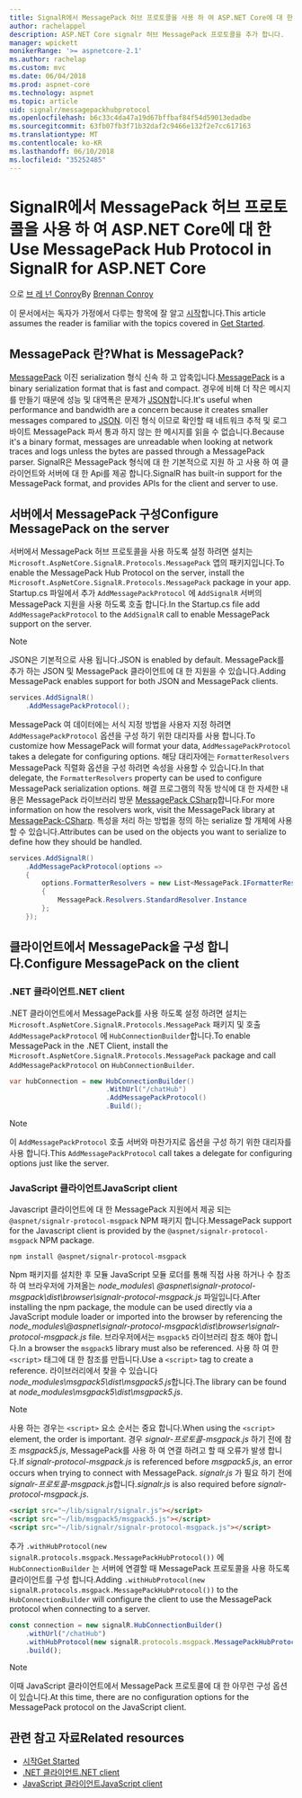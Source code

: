 ```yaml
---
title: SignalR에서 MessagePack 허브 프로토콜을 사용 하 여 ASP.NET Core에 대 한
author: rachelappel
description: ASP.NET Core signalr 허브 MessagePack 프로토콜을 추가 합니다.
manager: wpickett
monikerRange: '>= aspnetcore-2.1'
ms.author: rachelap
ms.custom: mvc
ms.date: 06/04/2018
ms.prod: aspnet-core
ms.technology: aspnet
ms.topic: article
uid: signalr/messagepackhubprotocol
ms.openlocfilehash: b6c33c4da47a19d67bffbaf84f54d59013edadbe
ms.sourcegitcommit: 63fb07fb3f71b32daf2c9466e132f2e7cc617163
ms.translationtype: MT
ms.contentlocale: ko-KR
ms.lasthandoff: 06/10/2018
ms.locfileid: "35252485"
---
```

# <a name="use-messagepack-hub-protocol-in-signalr-for-aspnet-core"></a><span data-ttu-id="b2098-103">SignalR에서 MessagePack 허브 프로토콜을 사용 하 여 ASP.NET Core에 대 한</span><span class="sxs-lookup"><span data-stu-id="b2098-103">Use MessagePack Hub Protocol in SignalR for ASP.NET Core</span></span>

<span data-ttu-id="b2098-104">으로 [브 레 넌 Conroy](https://github.com/BrennanConroy)</span><span class="sxs-lookup"><span data-stu-id="b2098-104">By [Brennan Conroy](https://github.com/BrennanConroy)</span></span>

<span data-ttu-id="b2098-105">이 문서에서는 독자가 가정에서 다루는 항목에 잘 알고 [시작](xref:signalr/get-started)합니다.</span><span class="sxs-lookup"><span data-stu-id="b2098-105">This article assumes the reader is familiar with the topics covered in [Get Started](xref:signalr/get-started).</span></span>

## <a name="what-is-messagepack"></a><span data-ttu-id="b2098-106">MessagePack 란?</span><span class="sxs-lookup"><span data-stu-id="b2098-106">What is MessagePack?</span></span>

<span data-ttu-id="b2098-107">[MessagePack](https://msgpack.org/index.html) 이진 serialization 형식 신속 하 고 압축입니다.</span><span class="sxs-lookup"><span data-stu-id="b2098-107">[MessagePack](https://msgpack.org/index.html) is a binary serialization format that is fast and compact.</span></span> <span data-ttu-id="b2098-108">경우에 비해 더 작은 메시지를 만들기 때문에 성능 및 대역폭은 문제가 [JSON](https://www.json.org/)합니다.</span><span class="sxs-lookup"><span data-stu-id="b2098-108">It's useful when performance and bandwidth are a concern because it creates smaller messages compared to [JSON](https://www.json.org/).</span></span> <span data-ttu-id="b2098-109">이진 형식 이므로 확인할 때 네트워크 추적 및 로그 바이트 MessagePack 파서 통과 하지 않는 한 메시지를 읽을 수 없습니다.</span><span class="sxs-lookup"><span data-stu-id="b2098-109">Because it's a binary format, messages are unreadable when looking at network traces and logs unless the bytes are passed through a MessagePack parser.</span></span> <span data-ttu-id="b2098-110">SignalR은 MessagePack 형식에 대 한 기본적으로 지원 하 고 사용 하 여 클라이언트와 서버에 대 한 Api를 제공 합니다.</span><span class="sxs-lookup"><span data-stu-id="b2098-110">SignalR has built-in support for the MessagePack format, and provides APIs for the client and server to use.</span></span>

## <a name="configure-messagepack-on-the-server"></a><span data-ttu-id="b2098-111">서버에서 MessagePack 구성</span><span class="sxs-lookup"><span data-stu-id="b2098-111">Configure MessagePack on the server</span></span>

<span data-ttu-id="b2098-112">서버에서 MessagePack 허브 프로토콜을 사용 하도록 설정 하려면 설치는 `Microsoft.AspNetCore.SignalR.Protocols.MessagePack` 앱의 패키지입니다.</span><span class="sxs-lookup"><span data-stu-id="b2098-112">To enable the MessagePack Hub Protocol on the server, install the `Microsoft.AspNetCore.SignalR.Protocols.MessagePack` package in your app.</span></span> <span data-ttu-id="b2098-113">Startup.cs 파일에서 추가 `AddMessagePackProtocol` 에 `AddSignalR` 서버의 MessagePack 지원을 사용 하도록 호출 합니다.</span><span class="sxs-lookup"><span data-stu-id="b2098-113">In the Startup.cs file add `AddMessagePackProtocol` to the `AddSignalR` call to enable MessagePack support on the server.</span></span>

> [!NOTE]
> <span data-ttu-id="b2098-114">JSON은 기본적으로 사용 됩니다.</span><span class="sxs-lookup"><span data-stu-id="b2098-114">JSON is enabled by default.</span></span> <span data-ttu-id="b2098-115">MessagePack를 추가 하는 JSON 및 MessagePack 클라이언트에 대 한 지원을 수 있습니다.</span><span class="sxs-lookup"><span data-stu-id="b2098-115">Adding MessagePack enables support for both JSON and MessagePack clients.</span></span>

```csharp
services.AddSignalR()
    .AddMessagePackProtocol();
```

<span data-ttu-id="b2098-116">MessagePack 여 데이터에는 서식 지정 방법을 사용자 지정 하려면 `AddMessagePackProtocol` 옵션을 구성 하기 위한 대리자를 사용 합니다.</span><span class="sxs-lookup"><span data-stu-id="b2098-116">To customize how MessagePack will format your data, `AddMessagePackProtocol` takes a delegate for configuring options.</span></span> <span data-ttu-id="b2098-117">해당 대리자에는 `FormatterResolvers` MessagePack 직렬화 옵션을 구성 하려면 속성을 사용할 수 있습니다.</span><span class="sxs-lookup"><span data-stu-id="b2098-117">In that delegate, the `FormatterResolvers` property can be used to configure MessagePack serialization options.</span></span> <span data-ttu-id="b2098-118">해결 프로그램의 작동 방식에 대 한 자세한 내용은 MessagePack 라이브러리 방문 [MessagePack CSharp](https://github.com/neuecc/MessagePack-CSharp)합니다.</span><span class="sxs-lookup"><span data-stu-id="b2098-118">For more information on how the resolvers work, visit the MessagePack library at [MessagePack-CSharp](https://github.com/neuecc/MessagePack-CSharp).</span></span> <span data-ttu-id="b2098-119">특성을 처리 하는 방법을 정의 하는 serialize 할 개체에 사용할 수 있습니다.</span><span class="sxs-lookup"><span data-stu-id="b2098-119">Attributes can be used on the objects you want to serialize to define how they should be handled.</span></span>

```csharp
services.AddSignalR()
    .AddMessagePackProtocol(options =>
    {
        options.FormatterResolvers = new List<MessagePack.IFormatterResolver>()
        {
            MessagePack.Resolvers.StandardResolver.Instance
        };
    });
```

## <a name="configure-messagepack-on-the-client"></a><span data-ttu-id="b2098-120">클라이언트에서 MessagePack을 구성 합니다.</span><span class="sxs-lookup"><span data-stu-id="b2098-120">Configure MessagePack on the client</span></span>

### <a name="net-client"></a><span data-ttu-id="b2098-121">.NET 클라이언트</span><span class="sxs-lookup"><span data-stu-id="b2098-121">.NET client</span></span>

<span data-ttu-id="b2098-122">.NET 클라이언트에서 MessagePack를 사용 하도록 설정 하려면 설치는 `Microsoft.AspNetCore.SignalR.Protocols.MessagePack` 패키지 및 호출 `AddMessagePackProtocol` 에 `HubConnectionBuilder`합니다.</span><span class="sxs-lookup"><span data-stu-id="b2098-122">To enable MessagePack in the .NET Client, install the `Microsoft.AspNetCore.SignalR.Protocols.MessagePack` package and call `AddMessagePackProtocol` on `HubConnectionBuilder`.</span></span>

```csharp
var hubConnection = new HubConnectionBuilder()
                        .WithUrl("/chatHub")
                        .AddMessagePackProtocol()
                        .Build();
```

> [!NOTE]
> <span data-ttu-id="b2098-123">이 `AddMessagePackProtocol` 호출 서버와 마찬가지로 옵션을 구성 하기 위한 대리자를 사용 합니다.</span><span class="sxs-lookup"><span data-stu-id="b2098-123">This `AddMessagePackProtocol` call takes a delegate for configuring options just like the server.</span></span>

### <a name="javascript-client"></a><span data-ttu-id="b2098-124">JavaScript 클라이언트</span><span class="sxs-lookup"><span data-stu-id="b2098-124">JavaScript client</span></span>

<span data-ttu-id="b2098-125">Javascript 클라이언트에 대 한 MessagePack 지원에서 제공 되는 `@aspnet/signalr-protocol-msgpack` NPM 패키지 합니다.</span><span class="sxs-lookup"><span data-stu-id="b2098-125">MessagePack support for the Javascript client is provided by the `@aspnet/signalr-protocol-msgpack` NPM package.</span></span>

```console
npm install @aspnet/signalr-protocol-msgpack
```

<span data-ttu-id="b2098-126">Npm 패키지를 설치한 후 모듈 JavaScript 모듈 로더를 통해 직접 사용 하거나 수 참조 하 여 브라우저에 가져올는 *node_modules\\ @aspnet\signalr-protocol-msgpack\dist\browser\signalr-protocol-msgpack.js*  파일입니다.</span><span class="sxs-lookup"><span data-stu-id="b2098-126">After installing the npm package, the module can be used directly via a JavaScript module loader or imported into the browser by referencing the *node_modules\\@aspnet\signalr-protocol-msgpack\dist\browser\signalr-protocol-msgpack.js* file.</span></span> <span data-ttu-id="b2098-127">브라우저에서는 `msgpack5` 라이브러리 참조 해야 합니다.</span><span class="sxs-lookup"><span data-stu-id="b2098-127">In a browser the `msgpack5` library must also be referenced.</span></span> <span data-ttu-id="b2098-128">사용 하 여 한 `<script>` 태그에 대 한 참조를 만듭니다.</span><span class="sxs-lookup"><span data-stu-id="b2098-128">Use a `<script>` tag to create a reference.</span></span> <span data-ttu-id="b2098-129">라이브러리에서 찾을 수 있습니다 *node_modules\msgpack5\dist\msgpack5.js*합니다.</span><span class="sxs-lookup"><span data-stu-id="b2098-129">The library can be found at *node_modules\msgpack5\dist\msgpack5.js*.</span></span>

> [!NOTE]
> <span data-ttu-id="b2098-130">사용 하는 경우는 `<script>` 요소 순서는 중요 합니다.</span><span class="sxs-lookup"><span data-stu-id="b2098-130">When using the `<script>` element, the order is important.</span></span> <span data-ttu-id="b2098-131">경우 *signalr-프로토콜-msgpack.js* 하기 전에 참조 *msgpack5.js*, MessagePack를 사용 하 여 연결 하려고 할 때 오류가 발생 합니다.</span><span class="sxs-lookup"><span data-stu-id="b2098-131">If *signalr-protocol-msgpack.js* is referenced before *msgpack5.js*, an error occurs when trying to connect with MessagePack.</span></span> <span data-ttu-id="b2098-132">*signalr.js* 가 필요 하기 전에 *signalr-프로토콜-msgpack.js*합니다.</span><span class="sxs-lookup"><span data-stu-id="b2098-132">*signalr.js* is also required before *signalr-protocol-msgpack.js*.</span></span>

```html
<script src="~/lib/signalr/signalr.js"></script>
<script src="~/lib/msgpack5/msgpack5.js"></script>
<script src="~/lib/signalr/signalr-protocol-msgpack.js"></script>
```

<span data-ttu-id="b2098-133">추가 `.withHubProtocol(new signalR.protocols.msgpack.MessagePackHubProtocol())` 에 `HubConnectionBuilder` 는 서버에 연결할 때 MessagePack 프로토콜을 사용 하도록 클라이언트를 구성 합니다.</span><span class="sxs-lookup"><span data-stu-id="b2098-133">Adding `.withHubProtocol(new signalR.protocols.msgpack.MessagePackHubProtocol())` to the `HubConnectionBuilder` will configure the client to use the MessagePack protocol when connecting to a server.</span></span>

```javascript
const connection = new signalR.HubConnectionBuilder()
    .withUrl("/chatHub")
    .withHubProtocol(new signalR.protocols.msgpack.MessagePackHubProtocol())
    .build();
```

> [!NOTE]
> <span data-ttu-id="b2098-134">이때 JavaScript 클라이언트에서 MessagePack 프로토콜에 대 한 아무런 구성 옵션이 있습니다.</span><span class="sxs-lookup"><span data-stu-id="b2098-134">At this time, there are no configuration options for the MessagePack protocol on the JavaScript client.</span></span>

## <a name="related-resources"></a><span data-ttu-id="b2098-135">관련 참고 자료</span><span class="sxs-lookup"><span data-stu-id="b2098-135">Related resources</span></span>

* [<span data-ttu-id="b2098-136">시작</span><span class="sxs-lookup"><span data-stu-id="b2098-136">Get Started</span></span>](xref:signalr/get-started)
* [<span data-ttu-id="b2098-137">.NET 클라이언트</span><span class="sxs-lookup"><span data-stu-id="b2098-137">.NET client</span></span>](xref:signalr/dotnet-client)
* [<span data-ttu-id="b2098-138">JavaScript 클라이언트</span><span class="sxs-lookup"><span data-stu-id="b2098-138">JavaScript client</span></span>](xref:signalr/javascript-client)
